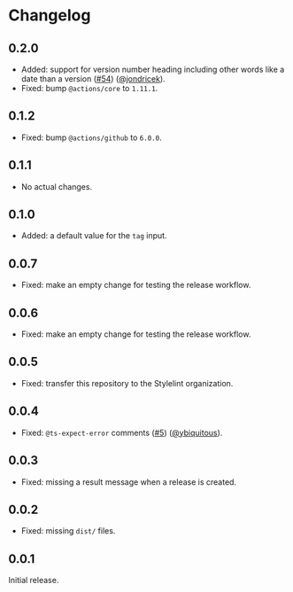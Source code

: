 # Changelog

## 0.2.0

- Added: support for version number heading including other words like a date than a version ([#54][]) ([@jondricek][]).
- Fixed: bump `@actions/core` to `1.11.1`.

## 0.1.2

- Fixed: bump `@actions/github` to `6.0.0`.

## 0.1.1

- No actual changes.

## 0.1.0

- Added: a default value for the `tag` input.

## 0.0.7

- Fixed: make an empty change for testing the release workflow.

## 0.0.6

- Fixed: make an empty change for testing the release workflow.

## 0.0.5

- Fixed: transfer this repository to the Stylelint organization.

## 0.0.4

- Fixed: `@ts-expect-error` comments ([#5][]) ([@ybiquitous][]).

## 0.0.3

- Fixed: missing a result message when a release is created.

## 0.0.2

- Fixed: missing `dist/` files.

## 0.0.1

Initial release.

<!-- In numerical order -->

[#5]: https://github.com/stylelint/changelog-to-github-release-action/pull/5
[#54]: https://github.com/stylelint/changelog-to-github-release-action/pull/54

<!-- In alphabetical order -->

[@jondricek]: https://github.com/jondricek
[@ybiquitous]: https://github.com/ybiquitous
